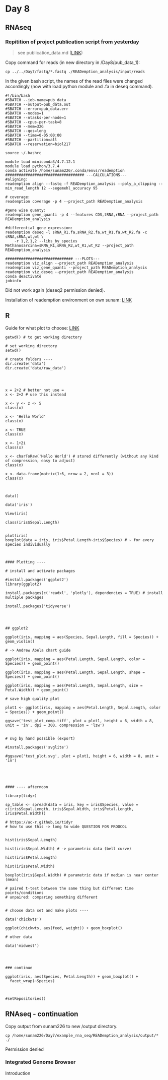 # Day 8

## RNAseq

### Repitition of project publication script from yesterday

> see publication_data.md ([LINK](https://github.com/AammarTufail/Bioinformatics_Master_Module2023/blob/main/Day-7/publication_data.md))

Copy command for reads (in new directory in /Day8/pub_data_1):
```
cp ../../Day7/fastq/*.fastq ./READemption_analysis/input/reads
```

In the given bash script, the names of the read files were changed accordingly (now with load python module and .fa in deseq command).
```
#!/bin/bash
#SBATCH --job-name=pub_data
#SBATCH --output=pub_data.out
#SBATCH --error=pub_data.err
#SBATCH --nodes=1
#SBATCH --ntasks-per-node=1
#SBATCH --cpus-per-task=8
#SBATCH --mem=32G
#SBATCH	--qos=long
#SBATCH --time=0-05:00:00
#SBATCH --partition=all
#SBATCH --reservation=biol217

source ~/.bashrc

module load miniconda3/4.7.12.1
module load python/3.7.4
conda activate /home/sunam226/.conda/envs/reademption
################################### ---CALCULATIONS---
#aligning:
reademption align --fastq -f READemption_analysis --poly_a_clipping --min_read_length 12 --segemehl_accuracy 95  

# coverage:
reademption coverage -p 4 --project_path READemption_analysis 

#gene wise quanty:
reademption gene_quanti -p 4 --features CDS,tRNA,rRNA --project_path READemption_analysis 

#differential gene expression:
reademption deseq -l sRNA_R1.fa,sRNA_R2.fa,wt_R1.fa,wt_R2.fa -c sRNA,sRNA,wt,wt \
	-r 1,2,1,2 --libs_by_species Methanosarcina=sRNA_R1,sRNA_R2,wt_R1,wt_R2 --project_path READemption_analysis

############################## ---PLOTS---
reademption viz_align --project_path READemption_analysis
reademption viz_gene_quanti --project_path READemption_analysis
reademption viz_deseq --project_path READemption_analysis
conda deactivate
jobinfo
```

Did not work again (deseq2 permission denied).

Installation of reademption environment on own sunam: [LINK](https://reademption.readthedocs.io/en/latest/installation.html)



## R

Guide for what plot to choose: [LINK](https://apandre.files.wordpress.com/2011/02/chartchooserincolor.jpg)

```
getwd() # to get working directory

# set working directory
setwd()

# create folders ----
dir.create('data')
dir.create('data/raw_data')




x = 2+2 # better not use =
x <- 2+2 # use this instead

x <- y <- z <- 5
class(x)

x <- 'Hello World'
class(x)

x <- TRUE
class(x)

x <- 1+2i
class(x)

x <- charToRaw('Hello World') # stored differently (without any kind of compression, easy to adjust)
class(x)

x <- data.frame(matrix(1:6, nrow = 2, ncol = 3))
class(x)



data()

data('iris')

View(iris)

class(iris$Sepal.Length)


plot(iris)
boxplot(data = iris, iris$Petal.Length~iris$Species) # ~ for every species individually



#### Plotting ----

# install and activate packages

#install.packages('ggplot2')
library(ggplot2)

install.packages(c('readxl', 'plotly'), dependencies = TRUE) # install multiple packages

install.packages('tidyverse')




## ggplot2

ggplot(iris, mapping = aes(Species, Sepal.Length, fill = Species)) + geom_violin()

# -> Andrew Abela chart guide

ggplot(iris, mapping = aes(Petal.Length, Sepal.Length, color = Species)) + geom_point()

ggplot(iris, mapping = aes(Petal.Length, Sepal.Length, shape = Species)) + geom_point()

ggplot(iris, mapping = aes(Petal.Length, Sepal.Length, size = Petal.Width)) + geom_point()

# save high quality plot

plot1 <- ggplot(iris, mapping = aes(Petal.Length, Sepal.Length, color = Species)) + geom_point()

ggsave('test_plot_comp.tiff', plot = plot1, height = 6, width = 8, unit = 'in', dpi = 300, compression = 'lzw')


# svg by hand possible (export)

#install.packages('svglite')

#ggsave('test_plot.svg', plot = plot1, height = 6, width = 8, unit = 'in')





#### ---- afternoon

library(tidyr)

sp_table <- spread(data = iris, key = iris$Species, value = c(iris$Sepal.Length, iris$Sepal.Width, iris$Petal.Length, iris$Petal.Width))

# https://uc-r.github.io/tidyr
# how to use this -> long to wide QUESTION FOR PROOCOL


hist(iris$Sepal.Length)

hist(iris$Sepal.Width) # -> parametric data (bell curve)

hist(iris$Petal.Length)

hist(iris$Petal.Width)

boxplot(iris$Sepal.Width) # parametric data if median is near center (mean)

# paired t-test between the same thing but different time points/conditions
# unpaired: comparing something different


# choose data set and make plots ----

data('chickwts')

ggplot(chickwts, aes(feed, weight)) + geom_boxplot()

# other data

data('midwest')




### continue

ggplot(iris, aes(Species, Petal.Length)) + geom_boxplot() +
  facet_wrap(~Species)



#setRepositories()
```

## RNAseq - continuation

Copy output from sunam226 to new /output directory.
```
cp /home/sunam226/Day7/example_rna_seq/READemption_analysis/output/* ./
```
Permission denied

### Integrated Genome Browser

Introduction

